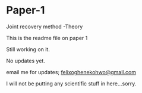 Paper-1
=======

Joint recovery method -Theory

This is the readme file on paper 1

Still working on it.

No updates yet.

email me for updates; felixoghenekohwo@gmail.com


I will not be putting any scientific stuff in here...sorry.
